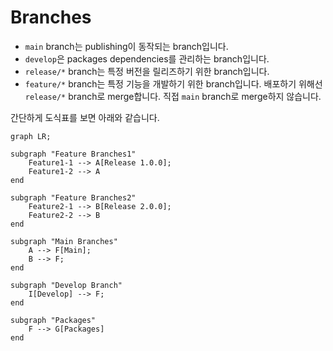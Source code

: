 # Branches

- `main` branch는 publishing이 동작되는 branch입니다.
- `develop`은 packages dependencies를 관리하는 branch입니다.
- `release/*` branch는 특정 버전을 릴리즈하기 위한 branch입니다.
- `feature/*` branch는 특정 기능을 개발하기 위한 branch입니다. 배포하기 위해선 `release/*` branch로 merge합니다. 직접 `main` branch로 merge하지 않습니다.

간단하게 도식표를 보면 아래와 같습니다.

```mermaid
graph LR;

subgraph "Feature Branches1" 
    Feature1-1 --> A[Release 1.0.0];
    Feature1-2 --> A
end

subgraph "Feature Branches2" 
    Feature2-1 --> B[Release 2.0.0];
    Feature2-2 --> B
end

subgraph "Main Branches"
    A --> F[Main];
    B --> F;
end

subgraph "Develop Branch"
    I[Develop] --> F;
end

subgraph "Packages"
    F --> G[Packages]
end
```
